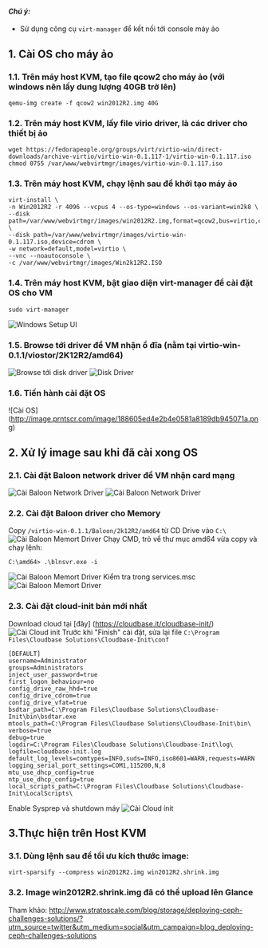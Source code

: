 #### <i>Chú ý: </i>
 - Sử dụng công cụ `virt-manager` để kết nối tới console máy ảo

## 1. Cài OS cho máy ảo
### 1.1. Trên máy host KVM, tạo file qcow2 cho máy ảo (với windows nên lấy dung lượng 40GB trở lên)
```
qemu-img create -f qcow2 win2012R2.img 40G
```

### 1.2. Trên máy host KVM, lấy file virio driver, là các driver cho thiết bị ảo
```
wget https://fedorapeople.org/groups/virt/virtio-win/direct-downloads/archive-virtio/virtio-win-0.1.117-1/virtio-win-0.1.117.iso
chmod 0755 /var/www/webvirtmgr/images/virtio-win-0.1.117.iso
```


### 1.3. Trên máy host KVM, chạy lệnh sau để khởi tạo máy ảo
```
virt-install \
-n Win2012R2 -r 4096 --vcpus 4 --os-type=windows --os-variant=win2k8 \
--disk path=/var/www/webvirtmgr/images/win2012R2.img,format=qcow2,bus=virtio,cache=none \
--disk path=/var/www/webvirtmgr/images/virtio-win-0.1.117.iso,device=cdrom \
-w network=default,model=virtio \
--vnc --noautoconsole \
-c /var/www/webvirtmgr/images/Win2k12R2.ISO
```

### 1.4. Trên máy host KVM, bật giao diện virt-manager để cài đặt OS cho VM
```
sudo virt-manager
```
![Windows Setup UI](http://image.prntscr.com/image/8dfb8adeff624935b3f978588dd3e69b.png)

### 1.5.  Browse tới driver để VM nhận ổ đĩa (nằm tại virtio-win-0.1.1/viostor/2K12R2/amd64)
![Browse tới disk driver](http://image.prntscr.com/image/128a1463af9a4208b90a32c43fa8b89b.png)
![Disk Driver](http://image.prntscr.com/image/5bd0f8014b9c400fa434153dc165628e.png)

### 1.6. Tiến hành cài đặt OS
![Cài OS] (http://image.prntscr.com/image/188605ed4e2b4e0581a8189db945071a.png)

## 2. Xử lý image sau khi đã cài xong OS
### 2.1. Cài đặt Baloon network driver để VM nhận card mạng
![Cài Baloon Network Driver](http://image.prntscr.com/image/e9e8b1d48cd9477d96bade6617fc35cf.png)
![Cài Baloon Network Driver](http://image.prntscr.com/image/5380d086290a42379b977bc8edc3485e.png)

### 2.2. Cài đặt Baloon driver cho Memory
Copy `/virtio-win-0.1.1/Baloon/2k12R2/amd64` từ CD Drive vào `C:\`
![Cài Baloon Memort Driver](http://image.prntscr.com/image/cf9fb6dd762b46aea44c0f5e8cf8f0d7.png)
Chạy CMD, trỏ về thư mục amd64 vừa copy và chạy lệnh:
```
C:\amd64> .\blnsvr.exe -i
```
![Cài Baloon Memort Driver](http://image.prntscr.com/image/09967912faac49e98b683cbc8814d763.png)
Kiểm tra trong services.msc
![Cài Baloon Memort Driver](http://image.prntscr.com/image/9106fec50a0644e8b5abea1f910e8542.png)

### 2.3. Cài đặt cloud-init bản mới nhất
Download cloud tại [đây] (https://cloudbase.it/cloudbase-init/)
![Cài Cloud init](http://image.prntscr.com/image/d96ea3f6c39444bc8d321d3290dc1f98.png)
Trước khi "Finish" cài đặt, sửa lại file `C:\Program Files\Cloudbase Solutions\Cloudbase-Init\conf`
```
[DEFAULT]
username=Administrator
groups=Administrators
inject_user_password=true
first_logon_behaviour=no
config_drive_raw_hhd=true
config_drive_cdrom=true
config_drive_vfat=true
bsdtar_path=C:\Program Files\Cloudbase Solutions\Cloudbase-Init\bin\bsdtar.exe
mtools_path=C:\Program Files\Cloudbase Solutions\Cloudbase-Init\bin\
verbose=true
debug=true
logdir=C:\Program Files\Cloudbase Solutions\Cloudbase-Init\log\
logfile=cloudbase-init.log
default_log_levels=comtypes=INFO,suds=INFO,iso8601=WARN,requests=WARN
logging_serial_port_settings=COM1,115200,N,8
mtu_use_dhcp_config=true
ntp_use_dhcp_config=true
local_scripts_path=C:\Program Files\Cloudbase Solutions\Cloudbase-Init\LocalScripts\
```
Enable Sysprep và shutdown máy
![Cài Cloud init](http://image.prntscr.com/image/3930d59815f44c8d984a262de6cb5455.png)

## 3.Thực hiện trên Host KVM
### 3.1. Dùng lệnh sau để tối ưu kích thước image:
```
virt-sparsify --compress win2012R2.img win2012R2.shrink.img
```
### 3.2. Image <b>win2012R2.shrink.img</b> đã có thể upload lên Glance

Tham khảo: http://www.stratoscale.com/blog/storage/deploying-ceph-challenges-solutions/?utm_source=twitter&utm_medium=social&utm_campaign=blog_deploying-ceph-challenges-solutions
 
